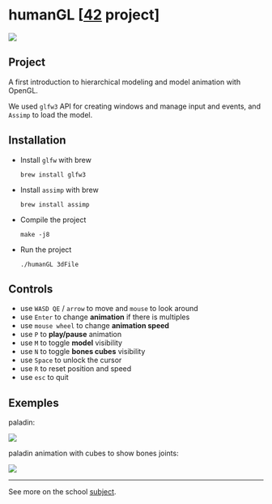 # humanGL [[42](https://www.42.fr/) project]

![](../media/walk.gif?raw=true)

## Project
A first introduction to hierarchical modeling and model animation with OpenGL.

We used `glfw3` API for creating windows and manage input and events,
and `Assimp` to load the model.

## Installation

- Install `glfw` with brew

	```brew install glfw3```

- Install `assimp` with brew

	```brew install assimp```

- Compile the project

	```make -j8```
- Run the project

	```./humanGL 3dFile```

## Controls

- use `WASD QE` / `arrow` to move and `mouse` to look around
- use `Enter` to change **animation** if there is multiples
- use `mouse wheel` to change **animation speed**
- use `P` to **play/pause** animation
- use `M` to toggle **model** visibility
- use `N` to toggle **bones cubes** visibility
- use `Space` to unlock the cursor
- use `R` to reset position and speed
- use `esc` to quit

## Exemples

<!-- ![42.png](../media/42.png?raw=true) -->
paladin:

![](../media/paladin.png?raw=true)

paladin animation with cubes to show bones joints:

![](../media/fightBones.gif?raw=true)

---

See more on the school [subject](humangl.fr.pdf).
